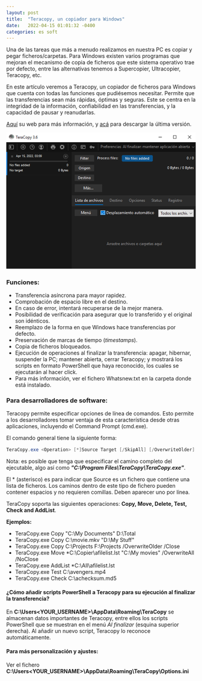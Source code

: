 ```yaml
---
layout: post
title:  "Teracopy, un copiador para Windows"
date:   2022-04-15 01:01:32 -0400
categories: es soft
---
```

Una de las tareas que más a menudo realizamos en nuestra PC es copiar y pegar ficheros/carpetas. Para Windows existen varios programas que mejoran el mecanismo de copia de ficheros que este sistema operativo trae por defecto, entre las alternativas tenemos a Supercopier, Ultracopier, Teracopy, etc.

En este artículo veremos a Teracopy, un copiador de ficheros para Windows que cuenta con todas las funciones que pudiésemos necesitar. Permite que las transferencias sean más rápidas, óptimas y seguras. Este se centra en la integridad de la información, confiabilidad en las transferencias, y la capacidad de pausar y reanudarlas.

[Aquí](https://codesector.com/teracopy) su web para más información, y [acá](https://codesector.com/downloads) para descargar la última versión.

<img src="/files/photos/Teracopy2.png"  />

### Funciones:

* Transferencia asíncrona para mayor rapidez.
* Comprobación de espacio libre en el destino.
* En caso de error, intentará recuperarse de la mejor manera.
* Posibilidad de verificación para asegurar que lo transferido y el original son idénticos.
* Reemplazo de la forma en que Windows hace transferencias por defecto.
* Preservación de marcas de tiempo (*timestamps*).
* Copia de ficheros bloqueados.
* Ejecución de operaciones al finalizar la transferencia: apagar, hibernar, suspender la PC; mantener abierta, cerrar Teracopy; y mostrará los scripts en formato PowerShell que haya reconocido, los cuales se ejecutarán al hacer click.
* Para más información, ver el fichero Whatsnew.txt en la carpeta donde está instalado.

### Para desarrolladores de software:

Teracopy permite especificar opciones de línea de comandos. Esto permite a los desarrolladores tomar ventaja de esta característica desde otras aplicaciones, incluyendo el Command Prompt (cmd.exe).

El comando general tiene la siguiente forma:

```powershell
TeraCopy.exe <Operation> [*]Source Target [/SkipAll] [/OverwriteOlder] [/RenameAll] [/OverwriteAll] [/NoClose] [/Close]
```

Nota: es posible que tenga que especificar el camino completo del ejecutable, algo así como ***"C:\Program Files\TeraCopy\TeraCopy.exe"***.

El  * (asterisco) es para indicar que Source es un fichero que contiene una lista de ficheros. Los caminos dentro de este tipo de fichero pueden contener espacios y no requieren comillas. Deben aparecer uno por línea. 

TeraCopy soporta las siguientes operaciones: **Copy, Move, Delete, Test, Check and AddList**.

**Ejemplos:**

- TeraCopy.exe Copy "C:\My Documents" D:\Total
- TeraCopy.exe Copy C:\movie.mkv "D:\My Stuff"
- TeraCopy.exe Copy C:\Projects F:\Projects /OverwriteOlder /Close
- TeraCopy.exe Move *C:\Copier\afilelist.lst "C:\My movies" /OverwriteAll /NoClose
- TeraCopy.exe AddList *C:\All\afilelist.lst
- TeraCopy.exe Test C:\avengers.mp4
- TeraCopy.exe Check C:\achecksum.md5

#### ¿Cómo añadir scripts PowerShell a Teracopy para su ejecución al finalizar la transferencia?

En **C:\Users\<YOUR_USERNAME>\AppData\Roaming\TeraCopy** se almacenan datos importantes de Teracopy, entre ellos los scripts PowerShell que se muestran en el menú *Al finalizar* (esquina superior derecha). Al añadir un nuevo script, Teracopy lo reconoce automáticamente.

#### Para más personalización y ajustes:

Ver el fichero **C:\Users\<YOUR_USERNAME>\AppData\Roaming\TeraCopy\Options.ini**